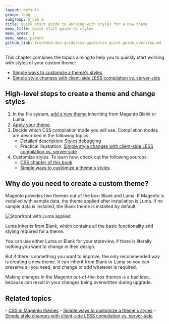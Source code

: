 ```yaml
---
layout: default
group: fedg
subgroup: D_CSS_G
title: Quick start guide to working with styles for a new theme 
menu_title: Quick start guide to styles
menu_order: 1
menu_node: parent
github_link: frontend-dev-guide/css-guide/css_quick_guide_overview.md
---
```


This chapter combines the topics aiming to help you to quickly start working with styles of your custom theme:

- <a href="{{site.gdeurl}}frontend-dev-guide/css-guide/css_quick_guide_approach.html">Simple ways to customize a theme's styles</a>
- <a href="{{site.gdeurl}}frontend-dev-guide/css-guide/css_quick_guide_mode.html">Simple style changes with client-side LESS compilation vs. server-side</a>


<h2>High-level steps to create a theme and change styles</h2>

1. In the file system, <a href="{{site.gdeurl}}frontend-dev-guide/themes/theme-create.html" target="_blank">add a new theme</a> inheriting from Magento Blank or Luma.
3.  <a href="{{site.gdeurl}}frontend-dev-guide/themes/theme-apply.html" target="_blank">Apply your theme</a>.
2. Decide which CSS compilation mode you will use. Compilation modes are described in the following topics:
	- Detailed description: <a href="{{site.gdeurl}}frontend-dev-guide/css-topics/css_debug.html">Styles debugging</a> 
	- Practical illustration: <a href="{{site.gdeurl}}frontend-dev-guide/css-guide/css_quick_guide_mode.html">Simple style changes with client-side LESS compilation vs. server-side</a> 
4. Customize styles. To learn how, check out the following sources:
	- <a href="{{site.gdeurl}}frontend-dev-guide/css-topics/frontend-dev-guide/css-topics/css-overview.html">CSS chapter of this book</a>
	- <a href="{{site.gdeurl}}frontend-dev-guide/css-guide/css_quick_guide_approach.html">Simple ways to customize a theme's styles</a>

<h2>Why do you need to create a custom theme?</h2>

Magento provides two themes out of the box: Blank and Luma. If Magento is installed with sample data, the theme applied after installation is Luma. If no sample data is installed, the Blank theme is installed by default.

<img src="{{ site.baseurl }}common/images/css_guide_luma_.png" alt="Storefront with Luma applied">

Luma inherits from Blank, which contains all the basic functionality and styling required for a theme.

You can use either Luma or Blank for your storeview, if there is literally nothing you want to change in their design.

But if there is something you want to improve, the only recommended way is creating a new theme. It can inherit from Blank or Luma so you can preserve all you need, and change or add whatever is required. 

Making changes in the Magento out-of-the-box themes is a bad idea, because can result in your changes being overwritten during upgrade.

<h2>Related topics</h2>
- <a href="{{site.gdeurl}}http://devdocs.magento.com/guides/v2.0/frontend-dev-guide/css-topics/css-overview.html"> CSS in Magento themes</a>
- <a href="{{site.gdeurl}}frontend-dev-guide/css-guide/css_quick_guide_approach.html">Simple ways to customize a theme's styles</a>
- <a href="{{site.gdeurl}}frontend-dev-guide/css-guide/css_quick_guide_mode.html">Simple style changes with client-side LESS compilation vs. server-side</a>
